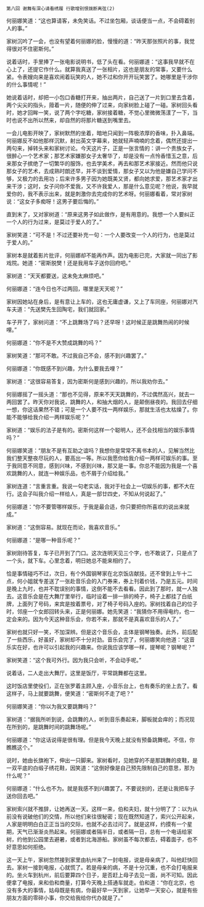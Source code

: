    第八回 谢舞有深心请看绣履 行歌增别恨拨断离弦(2) 

   何丽娜笑道：“这也算请客，未免笑话。不过坐包厢，谈话便当一点，不会碍着别人的事。”

   家树沉吟了一会，也没有望着何丽娜的脸，慢慢的道：“昨天那张照片的事，我觉得很对不住密斯何。”

   说着话时，手里捧了一张电影说明书，低了头在看。何丽娜道：“这事我早就不在心上了，还提它作什么。就算我真送了一张相片，这也是朋友的常事，又要什么紧。令表嫂向来是喜欢闹着玩笑的人，她不过和你开开玩笑罢了。她哪里是干涉你的什么事情呢！”

   她说着话时，却把一小包口香糖打开来，抽出两片，自己送了一片到口里去含着，两个尖尖的指头，箝着一片，随便的伸了过来，向家树脸上碰了一碰。家树回头看时，她才回眸一笑，说了两个字吃糖，家树接着糖，不觉心里微微荡漾了一下，当时也说不出所以然来，却自然的将那片糖送到嘴里去。

   一会儿电影开映了，家树默然的坐着，暗地只闻到一阵极浓厚的香味，扑入鼻端。何丽娜反不如他那样沉默，射出英文字幕来，她就轻声喃喃的念着，偶然还提出一两句来，掉转头来和家树讨论。今天这片子，正是一张言情的：讲一个贵族女子，很醉心一个艺术家；那艺术家嫌那女子太奢华了，却是没有一点怜香惜玉之意，后来那女子摈绝了一切繁华的服饰，也去学美术，再去和那艺术家接近。然而他只说那女子的艺术，去成熟时朗还早，并不谈到爱情，那女子又以为他是嫌自己学问不够，又极力的去用功；后来许多男子因为她既美又贤，都向她求爱，那艺术家才出来干涉；这时，女子问你不爱我，又不许我爱人，那是什么意见呢？他说，我早就爱你的，我不表示出来，就是刺激你去完成你的艺术呀。何丽娜看着，常对家树说：“这女子多痴呀！这男子要后悔的。”

   直到末了，又对家树道：“原来这男子如此做作，是有用意的。我想一个人要纠正一个人的行为过来，是莫过于爱人的了。”

   家树笑道：“可不是！不过还要补充一句：一个人要改变一个人的行为，也是莫过于爱人的。”

   家树本是就着影片批评，何丽娜却不能再作声。因为电影已完，大家就一同出了影戏院。她道：“密斯脱樊！还是我用车子送你回府吧。”

   家树道：“天天都要送，这未免太麻烦吧。”

   何丽娜道：“连今日也不过两回，哪里是天天呢？”

   家树因她站在身后，是有意让上车的，这也无庸虚谦，又上了车同座，何丽娜对汽车夫道：“先送樊先生回陶宅，我们就回家。”

   车子开了，家树问道：“不上跳舞场了吗？还早呀！这时候正是跳舞热闹的时候哩。”

   何丽娜道：“你不是不大赞成跳舞的吗？”

   家树笑道：“那可不敢。不过我自己不会，感不到兴趣罢了。”

   何丽娜道：“你既感不到兴趣，为什么要我去哩？”

   家树道：“这很容易答复，因为密斯何是感到兴趣的，所以我劝你去。”

   何丽娜摇了一摇头道：“那也不见得，原来不天天跳舞的，不过偶然高兴，就去一两回罢了。昨天你对我说，跳舞的人，和抽大烟的人，是颠倒昼夜的。我回去仔细一想，你这话果然不错；可是一个人要不找一两样娱乐，那就生活也太枯燥了。你能不能够给我介绍一两样娱乐呢？”

   家树道：“娱乐的法子是有的。密斯何这样一个聪明人，还不会找相当的娱乐事情吗？”

   何丽娜笑道：“朋友不是有互助之谊吗？我想你是常常不离书本的人，见解当然比我们整天整夜尽玩的人，要高出一等。所以我愿你给我介绍一两样可娱乐的事。至于我同意不同意，感到兴味，不感到兴味，那又是一事。你总不能因为我是一个喜欢跳舞的人，就连一种娱乐品，也不屑于介绍给我。”

   家树连道：“言重言重。我说一句老实话，我对于社会上一切娱乐的事，都不大在行。这会子叫我介绍一样给人，真是一部廿四史，不知从何说起了。”

   何丽娜道：“你不要管哪样娱乐，于我是最合适，你只要把你所喜欢的说出来就成。”

   家树道：“这倒容易。就现在而论，我喜欢音乐。”

   何丽娜道：“是哪一种音乐呢？”

   家树刚待答复，车子已开到了门口。这次连明天见三个字，也不敢说了，只是点了一个头，就下车。心里念着，明日她总不能来相约了。

   恰是事情碰巧不过，次日，有个外国钢琴家在北京饭店献技。还不曾到上午十二点，何小姐就专差送了一张赴音乐会的入门券来，券上刊着价钱，乃是五元。时间是晚上九时，也并不耽误别的事情，这倒不能不去看看。因此到了那时，就一人独去。这音乐会是在大舞厅里举行，临时设着一排一排的椅子，椅子上都挂了白纸牌，上面列了号码，来宾是按着票号，对了椅子号码入座的。家树找着自己的位子时，邻座一个女郎回转头来，正是何丽娜。她先笑道：“我猜你不用得电约，也一定会来的。因为今天这种音乐会，你若不来，那就不是真喜欢音乐的人了。”

   家树也就只好一笑，不加深辨。但是这个音乐会，主体是钢琴独奏。此外，前后配了一些西乐，好虽好，家树却不十分对劲。音乐会完了，何丽娜笑向他道：“这音乐实在好，也许可以引起我的兴趣来。你说我应该学哪一样，提琴呢？钢琴呢？”

   家树笑道：“这个我可外行。因为我只会听，不会动手呢。”

   说着话，二人走出大舞厅。这里是饭厅，平常跳舞都在这里。

   这时饭店里使役们，正在张罗着主顾入座，小音乐台上，也有奏乐的坐上去了。看这样子，马上就要跳舞，便笑道：“密斯何不走了吧？”

   何丽娜笑道：“你以为我又要跳舞吗？”

   家树道：“据我所听到说，会跳舞的人，听到音乐奏起来，脚板就会痒的；而况现在所到的，是跳舞时间的跳舞场呢。”

   何丽娜道：“你这话说得是很有理。但是我今天晚上就没有预备跳舞呢。不信，你瞧瞧这个。”

   说时，她由长旗袍下，伸出一只脚来。家树看时，见她穿的不是那跳舞的皮鞋，是一双平底的白缎子绣花鞋，因笑道：“这倒好像是自己预先限制自己的意思，那为什么呢？”

   何丽娜道：“什么也不为。就是我感不到兴趣罢了。不要说别的，还是让我把车子送你回去吧。”

   家树索兴就不推辞，让她再送一天。这样一来，伯和夫妇，就十分明了了：以为从前没有说破他们的交情，所以他们来往很秘密；现在既然知道了，索兴公开起来，人家是明明白白正正当当的交际，也就不必去过问了。就是这样，约摸有一个星期，天气已渐渐炎热起来。何丽娜或者隔半日，或者隔一日，总有一个电话给家树，约他到公园里去避暑，或者到北海游船。家树虽不每次都去，碍着面子，也不好意思如何拒绝。

   这一天上午，家树忽然接到家里由杭州来了一封电报，说是母亲病了，叫他赶快回去。家树一接到电报，心就慌了。若是母亲的病，不是十分沉重，也不会打电报来的。坐火车到杭州，前后要算四个日子，是否赶上母子去见一面，尚不可知。因此便拿了电报，来和伯和商量，打算今天晚上搭通车就走。伯和道：“你在北京，也没有多大的事情，姑母既是有病，你最好早一天到家，让她早一天安心，就是有些朋友方面的零碎小事，你交给我给你代办就是了。”

